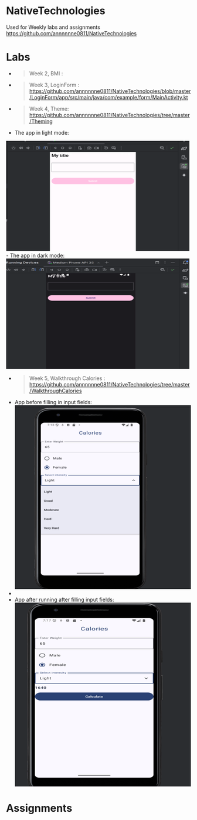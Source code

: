 # NativeTechnologies
Used for Weekly labs and assignments
https://github.com/annnnnne0811/NativeTechnologies

# Labs 
- > Week 2, BMI  : 
- > Week 3, LoginForm : https://github.com/annnnnne0811/NativeTechnologies/blob/master/LoginForm/app/src/main/java/com/example/form/MainActivity.kt
- > Week 4, Theme: https://github.com/annnnnne0811/NativeTechnologies/tree/master/Theming
- The app in light mode: 
<img src="img.png" alt="Light Mode" height="300" width="500">
- The app in dark mode:
<img src="img_1.png" alt="Dark Mode" height="300" width="500">

- > Week 5, Walkthrough Calories  : https://github.com/annnnnne0811/NativeTechnologies/tree/master/WalkthroughCalories 
- App before filling in input fields:
  <img src="calorie1.png" alt="before" height = "500" width="500">
-
- App after running after filling input fields:
  <img src="calorie2.png" alt="After" height = "500" width="500">

  





# Assignments

